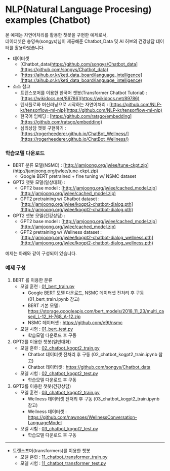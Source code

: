 # NLP(Natural Language Procesing) examples (Chatbot)

본 예제는 자연어처리를 활용한 챗봇을 구현한 예제로서,    
데이터셋은 송영숙(songys)님이 제공해준 Chatbot_Data 및 AI 허브의 건강상담 데이터를 활용하였습니다.

- 데이터셋
    - [Chatbot_data(https://github.com/songys/Chatbot_data](https://github.com/songys/Chatbot_data)
    - [https://aihub.or.kr/keti_data_board/language_intelligence](https://aihub.or.kr/keti_data_board/language_intelligence)
- 소스 참고 
    - 트랜스포머를 이용한 한국어 챗봇(Transformer Chatbot Tutorial) : [https://wikidocs.net/89786](https://wikidocs.net/89786) <br>
    - 텐서플로와 머신러닝으로 시작하는 자연어처리 : [https://github.com/NLP-kr/tensorflow-ml-nlp](https://github.com/NLP-kr/tensorflow-ml-nlp) <br>
    - 한국어 임베딩 : [https://github.com/ratsgo/embedding](https://github.com/ratsgo/embedding) <br>
    - 심리상담 챗봇 구현하기 : [https://rogerheederer.github.io/ChatBot_Wellness/](https://rogerheederer.github.io/ChatBot_Wellness/) <br>

###  학습모델 다운로드 
- BERT 분류 모델(NSMC) : [http://jamjoong.org/jwlee/tune-ckpt.zip](http://jamjoong.org/jwlee/tune-ckpt.zip) <br>
    - Google BERT pretrained + fine tuning w/ NSMC dataset
- GPT2 챗봇 모델(일상대화) :
    - GPT2 base model : [http://jamjoong.org/jwlee/cached_model.zip](http://jamjoong.org/jwlee/cached_model.zip)
    - GPT2 pretraining w/ Chatbot dataset : [http://jamjoong.org/jwlee/kogpt2-chatbot-dialog.pth](http://jamjoong.org/jwlee/kogpt2-chatbot-dialog.pth)
- GPT2 챗봇 모델(건강상담) :
    - GPT2 base model : [http://jamjoong.org/jwlee/cached_model.zip](http://jamjoong.org/jwlee/cached_model.zip)
    - GPT2 pretraining w/ Wellness dataset : [http://jamjoong.org/jwlee/kogpt2-chatbot-dialog_wellness.pth](http://jamjoong.org/jwlee/kogpt2-chatbot-dialog_wellness.pth)

예제는 아래와 같이 구성되어 있습니다.

### 예제 구성
1. BERT 를 이용한 분류
    - 모델 훈련 : [01_bert_train.py](https://github.com/rightlit/nlp2/blob/main/examples/01_bert_train.py)
      - Google BERT 모델 다운로드, NSMC 데이터셋 전처리 후 구동 (01_bert_train.ipynb 참고)
      - BERT 기본 모델 : https://storage.googleapis.com/bert_models/2018_11_23/multi_cased_L-12_H-768_A-12.zip
      - NSMC 데이터셋 : https://github.com/e9t/nsmc
    - 모델 시험 : [01_bert_test.py](https://github.com/rightlit/nlp2/blob/main/examples/01_bert_test.py)
      - 학습모델 다운로드 후 구동
2. GPT2를 이용한 챗봇(일반대화)
    - 모델 훈련 : [02_chatbot_kogpt2_train.py](https://github.com/rightlit/nlp2/blob/main/examples/02_chatbot_kogpt2_train.py)
      - Chatbot 데이터셋 전처리 후 구동 (02_chatbot_kogpt2_train.ipynb 참고)
      - Chatbot 데이터셋 : https://github.com/songys/Chatbot_data
    - 모델 시험 : [02_chatbot_kogpt2_test.py](https://github.com/rightlit/nlp2/blob/main/examples/02_chatbot_kogpt2_test.py)
      - 학습모델 다운로드 후 구동
3. GPT2를 이용한 챗봇(건강상담)
    - 모델 훈련 : [03_chatbot_kogpt2_train.py](https://github.com/rightlit/nlp2/blob/main/examples/03_chatbot_kogpt2_train.py)
      - Wellness 데이터셋 전처리 후 구동 (03_chatbot_kogpt2_train.ipynb 참고)
      - Wellness 데이터셋 : https://github.com/nawnoes/WellnessConversation-LanguageModel
    - 모델 시험 : [03_chatbot_kogpt2_test.py](https://github.com/rightlit/nlp2/blob/main/examples/03_chatbot_kogpt2_test.py)
      - 학습모델 다운로드 후 구동
- - -
* 트랜스포머(transformers)를 이용한 챗봇 
    - 모델 훈련 : [11_chatbot_transformer_train.py](https://github.com/rightlit/nlp2/blob/main/examples/11_chatbot_transformer_train.py)
    - 모델 시험 : [11_chatbot_transformer_test.py](https://github.com/rightlit/nlp2/blob/main/examples/11_chatbot_transformer_test.py)

